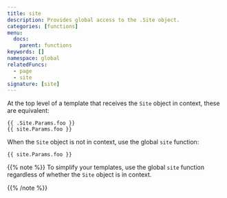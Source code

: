 ```yaml
---
title: site
description: Provides global access to the .Site object.
categories: [functions]
menu:
  docs:
    parent: functions
keywords: []
namespace: global
relatedFuncs:
  - page
  - site
signature: [site]
---
```


At the top level of a template that receives the `Site` object in context, these are equivalent:

```go-html-template
{{ .Site.Params.foo }}
{{ site.Params.foo }}
```

When the `Site` object is not in context, use the global `site` function:

```go-html-template
{{ site.Params.foo }}
```

{{% note %}}
To simplify your templates, use the global `site` function regardless of whether the `Site` object is in context.

{{% /note %}}
